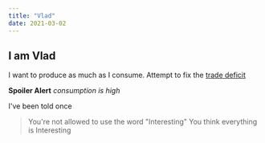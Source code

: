 ```yaml
---
title: "Vlad"
date: 2021-03-02
---
```


## I am Vlad
I want to produce as much as I consume.
Attempt to fix the [trade deficit](https://www.investopedia.com/terms/t/trade_deficit.asp)

__Spoiler Alert__
_consumption is high_


I've been told once
>You're not allowed to use the word "Interesting"
>You think everything is Interesting
>

